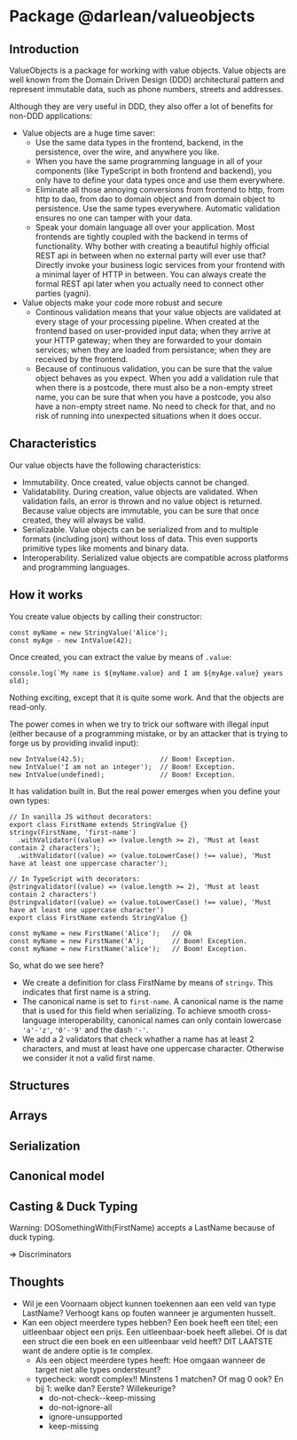 # Package @darlean/valueobjects

## Introduction

ValueObjects is a package for working with value objects. Value objects are well known from the Domain Driven Design (DDD)
architectural pattern and represent immutable data, such as phone numbers, streets and addresses.

Although they are very useful in DDD, they also offer a lot of benefits for non-DDD applications:
* Value objects are a huge time saver:
  * Use the same data types in the frontend, backend, in the persistence, over the wire, and anywhere you like.
  * When you have  the same programming language in all of your components (like TypeScript in both frontend and backend), you 
    only have to define your data types once and use them everywhere.
  * Eliminate all those annoying conversions from frontend to http, from http to dao, from dao to domain object and from domain object to persistence.
    Use the same types everywhere. Automatic validation ensures no one can tamper with your data.
  * Speak your domain language all over your application. Most frontends are tightly coupled with the backend in terms of functionality.
    Why bother with creating a beautiful highly official REST api in between when no external party will ever use that? Directly
    invoke your business logic services from your frontend with a minimal layer of HTTP in between. You can always create the formal REST api
    later when you actually need to connect other parties (yagni).
* Value objects make your code more robust and secure
  * Continous validation means that your value objects are validated at every stage of your processing pipeline. When created at the frontend
    based on user-provided input data; when they arrive at your HTTP gateway; when they are forwarded to your domain services; when they are
    loaded from persistance; when they are received by the frontend.
  * Because of continuous validation, you can be sure that the value object behaves as you expect. When you add a validation rule that when
    there is a postcode, there must also be a non-empty street name, you can be sure that when you have a postcode, you also have a non-empty
    street name. No need to check for that, and no risk of running into unexpected situations when it does occur.

## Characteristics
Our value objects have the following characteristics:
* Immutability. Once created, value objects cannot be changed.
* Validatability. During creation, value objects are validated. When validation fails, an error is thrown and no value
  object is returned. Because value objects are immutable, you can be sure that once created, they will always be valid.
* Serializable. Value objects can be serialized from and to multiple formats (including json) without loss of data. This
even supports primitive types like moments and binary data.
* Interoperability. Serialized value objects are compatible across platforms and programming languages.

## How it works

You create value objects by calling their constructor:
```
const myName = new StringValue('Alice');
const myAge - new IntValue(42);
```

Once created, you can extract the value by means of `.value`:
```
console.log(`My name is ${myName.value} and I am ${myAge.value} years old);
```

Nothing exciting, except that it is quite some work. And that the objects are read-only.

The power comes in when we try to trick our software with illegal input (either because of a programming mistake, or by an attacker 
that is trying to forge us by providing invalid input):
```
new IntValue(42.5);                   // Boom! Exception.
new IntValue('I am not an integer');  // Boom! Exception.
new IntValue(undefined);              // Boom! Exception.
``` 

It has validation built in. But the real power emerges when you define your own types:
```
// In vanilla JS without decorators:
export class FirstName extends StringValue {}
stringv(FirstName, 'first-name')
  .withValidator((value) => (value.length >= 2), 'Must at least contain 2 characters');
  .withValidator((value) => (value.toLowerCase() !== value), 'Must have at least one uppercase character');

// In TypeScript with decorators:
@stringvalidator((value) => (value.length >= 2), 'Must at least contain 2 characters')
@stringvalidator((value) => (value.toLowerCase() !== value), 'Must have at least one uppercase character')
export class FirstName extends StringValue {}
```

```
const myName = new FirstName('Alice');   // Ok
const myName = new FirstName('A');       // Boom! Exception.
const myName = new FirstName('alice');   // Boom! Exception.
```

So, what do we see here?
* We create a definition for class FirstName by means of `stringv`. This indicates that first name is a string.
* The canonical name is set to `first-name`. A canonical name is the name that is used for this field when serializing.
  To achieve smooth cross-language interoperability, canonical names can only contain lowercase `'a'-'z'`, `'0'-'9'` and the dash `'-'`.
* We add a 2 validators that check whather a name has at least 2 characters, and must at least have one uppercase character. Otherwise we consider it not a valid first name.

## Structures

## Arrays

## Serialization

## Canonical model

## Casting & Duck Typing

Warning: DOSomethingWith(FirstName) accepts a LastName because of duck typing.

=> Discriminators

## Thoughts
 * Wil je een Voornaam object kunnen toekennen aan een veld van type LastName? Verhoogt kans op fouten wanneer je argumenten husselt.
 * Kan een object meerdere types hebben? Een boek heeft een titel; een uitleenbaar object een prijs. Een uitleenbaar-boek heeft allebei.
   Of is dat een struct die een boek en een uitleenbaar veld heeft? DIT LAATSTE want de andere optie is te complex.
   * Als een object meerdere types heeft: Hoe omgaan wanneer de target niet alle types ondersteunt?
   * typecheck: wordt complex!! Minstens 1 matchen? Of mag 0 ook? En bij 1: welke dan? Eerste? Willekeurige?
     * do-not-check--keep-missing
     * do-not-ignore-all
     * ignore-unsupported
     * keep-missing
